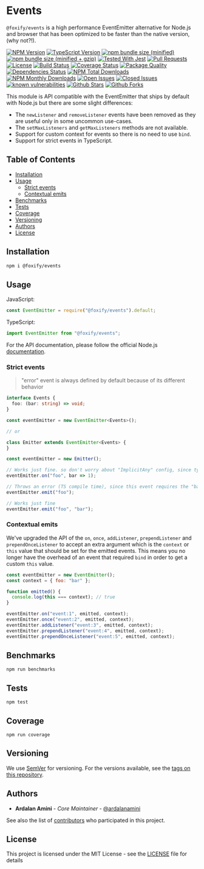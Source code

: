 # Events

`@foxify/events` is a high performance EventEmitter alternative for Node.js and browser that has been optimized to be faster than the native version, (why not?!).

[![NPM Version](https://img.shields.io/npm/v/@foxify/events.svg)](https://www.npmjs.com/package/@foxify/events)
[![TypeScript Version](https://img.shields.io/npm/types/@foxify/events.svg)](https://www.typescriptlang.org)
[![npm bundle size (minified)](https://img.shields.io/bundlephobia/min/@foxify/events.svg)](https://www.npmjs.com/package/@foxify/events)
[![npm bundle size (minified + gzip)](https://img.shields.io/bundlephobia/minzip/@foxify/events.svg)](https://www.npmjs.com/package/@foxify/events)
[![Tested With Jest](https://img.shields.io/badge/tested_with-jest-99424f.svg)](https://github.com/facebook/jest)
[![Pull Requests](https://img.shields.io/badge/PRs-Welcome-brightgreen.svg)](https://github.com/foxifyjs/events/pulls)
[![License](https://img.shields.io/github/license/foxifyjs/events.svg)](https://github.com/foxifyjs/events/blob/master/LICENSE)
[![Build Status](https://github.com/foxifyjs/events/workflows/Test/badge.svg)](https://github.com/foxifyjs/events/actions)
[![Coverage Status](https://codecov.io/gh/foxifyjs/events/branch/master/graph/badge.svg)](https://codecov.io/gh/foxifyjs/events)
[![Package Quality](http://npm.packagequality.com/shield/%40foxify%2Fodin.svg)](http://packagequality.com/#?package=@foxify/events)
[![Dependencies Status](https://david-dm.org/foxifyjs/events.svg)](https://david-dm.org/foxifyjs/events)
[![NPM Total Downloads](https://img.shields.io/npm/dt/@foxify/events.svg)](https://www.npmjs.com/package/@foxify/events)
[![NPM Monthly Downloads](https://img.shields.io/npm/dm/@foxify/events.svg)](https://www.npmjs.com/package/@foxify/events)
[![Open Issues](https://img.shields.io/github/issues-raw/foxifyjs/events.svg)](https://github.com/foxifyjs/events/issues?q=is%3Aopen+is%3Aissue)
[![Closed Issues](https://img.shields.io/github/issues-closed-raw/foxifyjs/events.svg)](https://github.com/foxifyjs/events/issues?q=is%3Aissue+is%3Aclosed)
[![known vulnerabilities](https://snyk.io/test/github/foxifyjs/events/badge.svg?targetFile=package.json)](https://snyk.io/test/github/foxifyjs/events?targetFile=package.json)
[![Github Stars](https://img.shields.io/github/stars/foxifyjs/events.svg?style=social)](https://github.com/foxifyjs/events)
[![Github Forks](https://img.shields.io/github/forks/foxifyjs/events.svg?style=social&label=Fork)](https://github.com/foxifyjs/events)

This module is API compatible with the EventEmitter that ships by default with Node.js but there are some slight differences:

- The `newListener` and `removeListener` events have been removed as they are useful only in some uncommon use-cases.
- The `setMaxListeners` and `getMaxListeners` methods are not available.
- Support for custom context for events so there is no need to use `bind`.
- Support for strict events in TypeScript.

## Table of Contents <!-- omit in toc -->

- [Installation](#installation)
- [Usage](#usage)
  - [Strict events](#strict-events)
  - [Contextual emits](#contextual-emits)
- [Benchmarks](#benchmarks)
- [Tests](#tests)
- [Coverage](#coverage)
- [Versioning](#versioning)
- [Authors](#authors)
- [License](#license)

## Installation

```bash
npm i @foxify/events
```

## Usage

JavaScript:

```js
const EventEmitter = require("@foxify/events").default;
```

TypeScript:

```ts
import EventEmitter from "@foxify/events";
```

For the API documentation, please follow the official Node.js [documentation](https://nodejs.org/api/events.html).

### Strict events

> "error" event is always defined by default because of its different behavior

```ts
interface Events {
  foo: (bar: string) => void;
}

const eventEmitter = new EventEmitter<Events>();

// or

class Emitter extends EventEmitter<Events> {
}

const eventEmitter = new Emitter();

// Works just fine. so don't worry about "ImplicitAny" config, since type of "bar" is defined as "string"
eventEmitter.on("foo", bar => 1);

// Throws an error (TS compile time), since this event requires the "bar" argument of type "string"
eventEmitter.emit("foo");

// Works just fine
eventEmitter.emit("foo", "bar");

```

### Contextual emits

We've upgraded the API of the `on`, `once`, `addListener`, `prependListener` and
`prependOnceListener` to accept an extra argument which is the `context`
or `this` value that should be set for the emitted events. This means you no
longer have the overhead of an event that required `bind` in order to get a
custom `this` value.

```js
const eventEmitter = new EventEmitter();
const context = { foo: "bar" };

function emitted() {
  console.log(this === context); // true
}

eventEmitter.on("event:1", emitted, context);
eventEmitter.once("event:2", emitted, context);
eventEmitter.addListener("event:3", emitted, context);
eventEmitter.prependListener("event:4", emitted, context);
eventEmitter.prependOnceListener("event:5", emitted, context);
```

## Benchmarks

```shell
npm run benchmarks
```

## Tests

```shell
npm test
```

## Coverage

```shell
npm run coverage
```

## Versioning

We use [SemVer](http://semver.org) for versioning. For the versions available, see the [tags on this repository](https://github.com/foxifyjs/events/tags).

## Authors

- **Ardalan Amini** - *Core Maintainer* - [@ardalanamini](https://github.com/ardalanamini)

See also the list of [contributors](https://github.com/foxifyjs/events/contributors) who participated in this project.

## License

This project is licensed under the MIT License - see the [LICENSE](LICENSE) file for details
